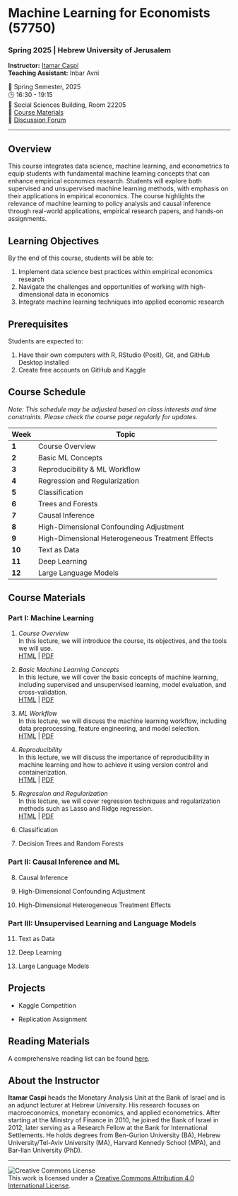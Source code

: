 # Machine Learning for Economists (57750)
### Spring 2025 | Hebrew University of Jerusalem

**Instructor:** [Itamar Caspi](https://itamarcaspi.rbind.io)  
**Teaching Assistant:** Inbar Avni

📅 Spring Semester, 2025  
🕒 16:30 - 19:15  
🏢 Social Sciences Building, Room 22205  
📝 [Course Materials](https://github.com/ml4econ/lecture-notes-2025)  
💬 [Discussion Forum](https://moodle.huji.ac.il/2024-25/course/view.php?id=2170)

---

## Overview

This course integrates data science, machine learning, and econometrics to equip students with fundamental machine learning concepts that can enhance empirical economics research. Students will explore both supervised and unsupervised machine learning methods, with emphasis on their applications in empirical economics. The course highlights the relevance of machine learning to policy analysis and causal inference through real-world applications, empirical research papers, and hands-on assignments.

## Learning Objectives

By the end of this course, students will be able to:

1. Implement data science best practices within empirical economics research
2. Navigate the challenges and opportunities of working with high-dimensional data in economics
3. Integrate machine learning techniques into applied economic research

## Prerequisites

Students are expected to:

1. Have their own computers with R, RStudio (Posit), Git, and GitHub Desktop installed
2. Create free accounts on GitHub and Kaggle

## Course Schedule

*Note: This schedule may be adjusted based on class interests and time constraints. Please check the course page regularly for updates.*

| Week | Topic |
|------|-------|
| **1** | Course Overview |
| **2** | Basic ML Concepts |
| **3** | Reproducibility & ML Workflow |
| **4** | Regression and Regularization |
| **5** | Classification |
| **6** | Trees and Forests |
| **7** | Causal Inference | 
| **8** | High-Dimensional Confounding Adjustment |
| **9** | High-Dimensional Heterogeneous Treatment Effects |
| **10** | Text as Data |
| **11** | Deep Learning
| **12** | Large Language Models |

## Course Materials

### Part I: Machine Learning

1. *Course Overview*  
In this lecture, we will introduce the course, its objectives, and the tools we will use.  
   [HTML](https://raw.githack.com/ml4econ/lecture-notes-2025/master/01-overview/01-overview.html) |
   [PDF](https://raw.githack.com/ml4econ/lecture-notes-2025/master/01-overview/01-overview.pdf)

2. *Basic Machine Learning Concepts*    
In this lecture, we will cover the basic concepts of machine learning, including supervised and unsupervised learning, model evaluation, and cross-validation.  
   [HTML](https://raw.githack.com/ml4econ/lecture-notes-2025/master/02-basic-ml-concepts/02-basic-ml-concepts.html) |
   [PDF](https://raw.githack.com/ml4econ/lecture-notes-2025/master/02-basic-ml-concepts/02-basic-ml-concepts.pdf)

3. *ML Workflow*  
In this lecture, we will discuss the machine learning workflow, including data preprocessing, feature engineering, and model selection.  
   [HTML](https://raw.githack.com/ml4econ/lecture-notes-2025/master/03-ml-workflow/03-ml-workflow.html) |
   [PDF](https://raw.githack.com/ml4econ/lecture-notes-2025/master/03-ml-workflow/03-ml-workflow.pdf)


4. *Reproducibility*  
In this lecture, we will discuss the importance of reproducibility in machine learning and how to achieve it using version control and containerization.  
   [HTML](https://raw.githack.com/ml4econ/lecture-notes-2025/master/04-reprod-vc/04-reprod-vc.html) |
   [PDF](https://raw.githack.com/ml4econ/lecture-notes-2025/master/04-reprod-vc/04-reprod-vc.pdf)                                     

5. *Regression and Regularization*  
In this lecture, we will cover regression techniques and regularization methods such as Lasso and Ridge regression.  
   [HTML](https://raw.githack.com/ml4econ/lecture-notes-2025/master/05-regression-regularization/05-regression-regularization.html) |
   [PDF](https://raw.githack.com/ml4econ/lecture-notes-2025/master/05-regression-regularization/05-regression-regularization.pdf)

6. Classification

7. Decision Trees and Random Forests

### Part II: Causal Inference and ML

8. Causal Inference

9. High-Dimensional Confounding Adjustment

10. High-Dimensional Heterogeneous Treatment Effects

### Part III: Unsupervised Learning and Language Models

11. Text as Data

12. Deep Learning

13. Large Language Models

## Projects

- Kaggle Competition

- Replication Assignment 

## Reading Materials

A comprehensive reading list can be found [here](https://github.com/ml4econ/lecture-notes-2025/blob/master/resources.md).

## About the Instructor

**Itamar Caspi** heads the Monetary Analysis Unit at the Bank of Israel and is an adjunct lecturer at Hebrew University. His research focuses on macroeconomics, monetary economics, and applied econometrics. After starting at the Ministry of Finance in 2010, he joined the Bank of Israel in 2012, later serving as a Research Fellow at the Bank for International Settlements. He holds degrees from Ben-Gurion University (BA), Hebrew University/Tel-Aviv University (MA), Harvard Kennedy School (MPA), and Bar-Ilan University (PhD).

---

![Creative Commons License](https://i.creativecommons.org/l/by/4.0/88x31.png)  
This work is licensed under a [Creative Commons Attribution 4.0 International License](https://creativecommons.org/licenses/by/4.0/).